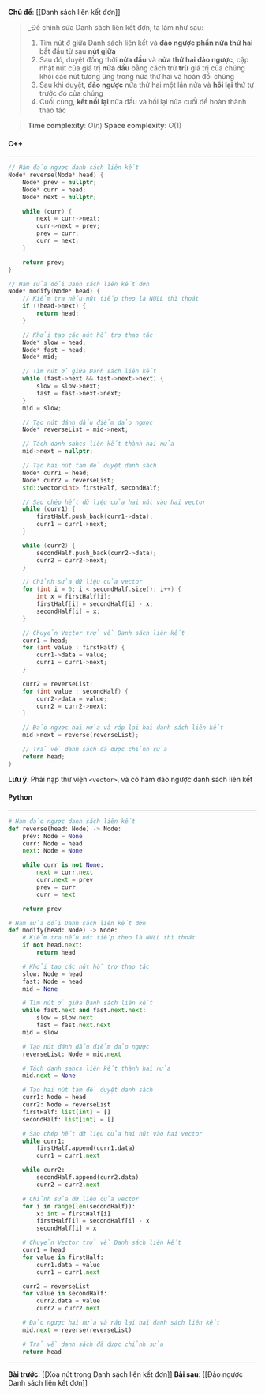 **Chủ đề**: [[Danh sách liên kết đơn]]

> _Để chỉnh sửa Danh sách liên kết đơn, ta làm như sau:
> 	1. Tìm nút ở giữa Danh sách liên kết và **đảo ngược phần nửa thứ hai** bắt đầu từ sau **nút giữa**
> 	2. Sau đó, duyệt đồng thời **nửa đầu** và **nửa thứ hai đảo ngược**, cập nhật nút của giá trị **nửa đầu** bằng cách trừ **trừ** giá trị của chúng khỏi các nút tương ứng trong nửa thứ hai và hoán đổi chúng
> 	3. Sau khi duyệt, **đảo ngược** nửa thứ hai một lần nửa và **hồi lại** thứ tự trước đó của chúng
> 	4. Cuối cùng, **kết nối lại** nửa đầu và hồi lại nửa cuối để hoàn thành thao tác

> **Time complexity**: $O(n)$
> **Space complexity**: $O(1)$

#### C++
---
``` cpp
// Hàm đảo ngược danh sách liên kết
Node* reverse(Node* head) {
    Node* prev = nullptr;
    Node* curr = head;
    Node* next = nullptr;

    while (curr) {
        next = curr->next;
        curr->next = prev;
        prev = curr;
        curr = next;
    }

    return prev;
}

// Hàm sửa đổi Danh sách liên kết đơn
Node* modify(Node* head) {
    // Kiểm tra nếu nút tiếp theo là NULL thì thoát
    if (!head->next) {
        return head;
    }

    // Khởi tạo các nút hỗ trợ thao tác
    Node* slow = head;
    Node* fast = head;
    Node* mid;

    // Tìm nút ở giữa Danh sách liên kết
    while (fast->next && fast->next->next) {
        slow = slow->next;
        fast = fast->next->next;
    }
    mid = slow;

    // Tạo nút đánh dấu điểm đảo ngược
    Node* reverseList = mid->next;

    // Tách danh sahcs liên kết thành hai nửa
    mid->next = nullptr;

    // Tạo hai nút tạm để duyệt danh sách
    Node* curr1 = head;
    Node* curr2 = reverseList;
    std::vector<int> firstHalf, secondHalf;

    // Sao chép hết dữ liệu của hai nút vào hai vector
    while (curr1) {
        firstHalf.push_back(curr1->data);
        curr1 = curr1->next;
    }

    while (curr2) {
        secondHalf.push_back(curr2->data);
        curr2 = curr2->next;
    }

    // Chỉnh sửa dữ liệu của vector
    for (int i = 0; i < secondHalf.size(); i++) {
        int x = firstHalf[i];
        firstHalf[i] = secondHalf[i] - x;
        secondHalf[i] = x;
    }

    // Chuyẻn Vector trở về Danh sách liên kết
    curr1 = head;
    for (int value : firstHalf) {
        curr1->data = value;
        curr1 = curr1->next;
    }

    curr2 = reverseList;
    for (int value : secondHalf) {
        curr2->data = value;
        curr2 = curr2->next;
    }

    // Đảo ngược hai nửa và ráp lại hai danh sách liên kết
    mid->next = reverse(reverseList);

    // Trả về danh sách đã được chỉnh sửa
    return head;
}
```
**Lưu ý**: Phải nạp thư viện `<vector>`, và có hàm đảo ngược danh sách liên kết

#### Python
---
``` python
# Hàm đảo ngược danh sách liên kết
def reverse(head: Node) -> Node:
    prev: Node = None
    curr: Node = head
    next: Node = None

    while curr is not None:
        next = curr.next
        curr.next = prev
        prev = curr
        curr = next

    return prev

# Hàm sửa đổi Danh sách liên kết đơn
def modify(head: Node) -> Node:
    # Kiểm tra nếu nút tiếp theo là NULL thì thoát
    if not head.next:
        return head

    # Khởi tạo các nút hỗ trợ thao tác
    slow: Node = head
    fast: Node = head
    mid = None

    # Tìm nút ở giữa Danh sách liên kết
    while fast.next and fast.next.next:
        slow = slow.next
        fast = fast.next.next
    mid = slow

    # Tạo nút đánh dấu điểm đảo ngược
    reverseList: Node = mid.next

    # Tách danh sahcs liên kết thành hai nửa
    mid.next = None

    # Tạo hai nút tạm để duyệt danh sách
    curr1: Node = head
    curr2: Node = reverseList
    firstHalf: list[int] = []
    secondHalf: list[int] = []

    # Sao chép hết dữ liệu của hai nút vào hai vector
    while curr1:
        firstHalf.append(curr1.data)
        curr1 = curr1.next

    while curr2:
        secondHalf.append(curr2.data)
        curr2 = curr2.next

    # Chỉnh sửa dữ liệu của vector
    for i in range(len(secondHalf)):
        x: int = firstHalf[i]
        firstHalf[i] = secondHalf[i] - x
        secondHalf[i] = x

    # Chuyẻn Vector trở về Danh sách liên kết
    curr1 = head
    for value in firstHalf:
        curr1.data = value
        curr1 = curr1.next

    curr2 = reverseList
    for value in secondHalf:
        curr2.data = value
        curr2 = curr2.next

    # Đảo ngược hai nửa và ráp lại hai danh sách liên kết
    mid.next = reverse(reverseList)

    # Trả về danh sách đã được chỉnh sửa
    return head
```
---
**Bài trước**: [[Xóa nút trong Danh sách liên kết đơn]]
**Bài sau**: [[Đảo ngược Danh sách liên kết đơn]]